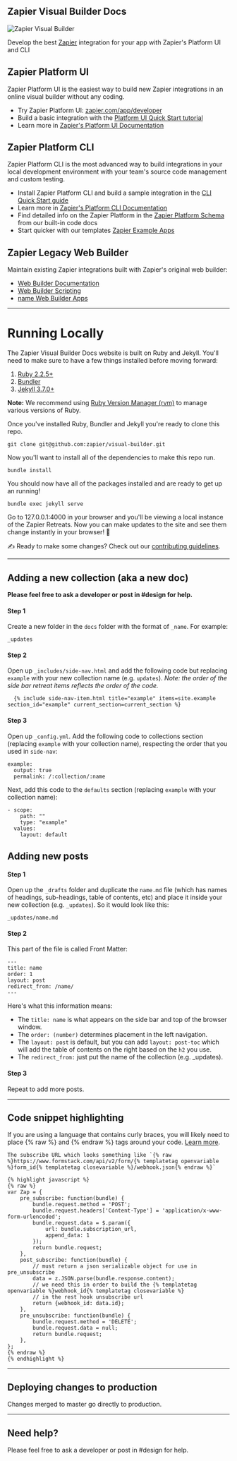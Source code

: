 ## Zapier Visual Builder Docs

![Zapier Visual Builder](https://zapier.github.io/visual-builder/assets/images/visual-builder-header.svg)

Develop the best [Zapier](https://zapier.com/) integration for your app with Zapier's Platform UI and CLI

## Zapier Platform UI

Zapier Platform UI is the easiest way to build new Zapier integrations in an online visual builder without any coding.

- Try Zapier Platform UI: [zapier.com/app/developer](https://zapier.com/app/developer/)
- Build a basic integration with the [Platform UI Quick Start tutorial](https://zapier.github.io/visual-builder/updates/introduction)
- Learn more in [Zapier's Platform UI Documentation](https://zapier.github.io/visual-builder/docs/intro)

## Zapier Platform CLI

Zapier Platform CLI is the most advanced way to build integrations in your local development environment with your team's source code management and custom testing.

- Install Zapier Platform CLI and build a sample integration in the [CLI Quick Start guide](https://zapier.com/developer/start/introduction)
- Learn more in [Zapier's Platform CLI Documentation](https://zapier.github.io/zapier-platform/)
- Find detailed info on the Zapier Platform in the [Zapier Platform Schema](https://zapier.github.io/zapier-platform-schema/build/schema.html) from our built-in code docs
- Start quicker with our templates [Zapier Example Apps](https://github.com/zapier/zapier-platform/wiki/Example-Apps)

## Zapier Legacy Web Builder

Maintain existing Zapier integrations built with Zapier's original web builder:

- [Web Builder Documentation](https://zapier.com/developer/documentation/v2/reference/)
- [Web Builder Scripting](https://zapier.com/developer/documentation/v2/scripting/)
- [name Web Builder Apps](https://zapier.com/developer/documentation/v2/name-apps/)

***

# Running Locally

The Zapier Visual Builder Docs website is built on Ruby and Jekyll. You'll need to make sure to have a few things installed before moving forward:

1. [Ruby 2.2.5+](https://www.ruby-lang.org/en/documentation/installation/)
1. [Bundler](http://bundler.io/)
1. [Jekyll 3.7.0+](https://jekyllrb.com/docs/installation/)

**Note:** We recommend using [Ruby Version Manager (rvm)](https://rvm.io/rvm/install) to manage various versions of Ruby.

Once you've installed Ruby, Bundler and Jekyll you're ready to clone this repo.

```
git clone git@github.com:zapier/visual-builder.git
```

Now you'll want to install all of the dependencies to make this repo run.

```
bundle install
```

You should now have all of the packages installed and are ready to get up an running!

```
bundle exec jekyll serve
```

Go to 127.0.0.1:4000 in your browser and you'll be viewing a local instance of the Zapier Retreats. Now you can make updates to the site and see them change instantly in your browser! :rocket:

:writing_hand: Ready to make some changes? Check out our [contributing guidelines](CONTRIBUTING.md).

* * *

## Adding a new collection (aka a new doc)
**Please feel free to ask a developer or post in #design for help.**

#### Step 1
Create a new folder in the `docs` folder with the format of `_name`. For example:

```
_updates
```

#### Step 2
Open up `_includes/side-nav.html` and add the following code but replacing `example` with your new collection name (e.g. `updates`). _Note: the order of the side bar retreat items reflects the order of the code._

```
  {% include side-nav-item.html title="example" items=site.example section_id="example" current_section=current_section %}
```

#### Step 3
Open up `_config.yml`. Add the following code to collections section (replacing `example` with your collection name), respecting the order that you used in `side-nav`:

```
example:
  output: true
  permalink: /:collection/:name
```

Next, add this code to the `defaults` section (replacing `example` with your collection name):

```
- scope:
    path: ""
    type: "example"
  values:
    layout: default
```

## Adding new posts


#### Step 1
Open up the `_drafts` folder and duplicate the `name.md` file  (which has names of headings, sub-headings, table of contents, etc) and place it inside your new collection (e.g. `_updates`). So it would look like this:

```
_updates/name.md
```

#### Step 2
This part of the file is called Front Matter:

```
---
title: name
order: 1
layout: post
redirect_from: /name/
---
```

Here's what this information means:
- The `title: name` is what appears on the side bar and top of the browser window.
- The `order: (number)` determines placement in the left navigation.
- The `layout: post` is default, but you can add `layout: post-toc` which will add the table of contents on the right based on the `h2` you use.
- The `redirect_from:` just put the name of the collection (e.g. _updates).

#### Step 3
Repeat to add more posts.

***

## Code snippet highlighting
If you are using a language that contains curly braces, you will likely need to place {% raw %} and  {% endraw %} tags around your code. [Learn more](https://jekyllrb.com/docs/liquid/tags/#code-snippet-highlighting).

```
The subscribe URL which looks something like `{% raw %}https://www.formstack.com/api/v2/form/{% templatetag openvariable %}form_id{% templatetag closevariable %}/webhook.json{% endraw %}`
```

```
{% highlight javascript %}
{% raw %}
var Zap = {
    pre_subscribe: function(bundle) {
        bundle.request.method = 'POST';
        bundle.request.headers['Content-Type'] = 'application/x-www-form-urlencoded';
        bundle.request.data = $.param({
            url: bundle.subscription_url,
            append_data: 1
        });
        return bundle.request;
    },
    post_subscribe: function(bundle) {
        // must return a json serializable object for use in pre_unsubscribe
        data = z.JSON.parse(bundle.response.content);
        // we need this in order to build the {% templatetag openvariable %}webhook_id{% templatetag closevariable %}
        // in the rest hook unsubscribe url
        return {webhook_id: data.id};
    },
    pre_unsubscribe: function(bundle) {
        bundle.request.method = 'DELETE';
        bundle.request.data = null;
        return bundle.request;
    },
};
{% endraw %}
{% endhighlight %}
```

* * *

## Deploying changes to production

Changes merged to master go directly to production.

* * *

## Need help?

Please feel free to ask a developer or post in #design for help.
